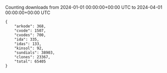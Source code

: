 
Counting downloads from 2024-01-01 00:00:00+00:00 UTC to 2024-04-01 00:00:00+00:00 UTC

```
{
    "arkode": 368,
    "cvode": 1507,
    "cvodes": 700,
    "ida": 335,
    "idas": 133,
    "kinsol": 92,
    "sundials": 38903,
    "clones": 23367,
    "total": 65405
}
```
